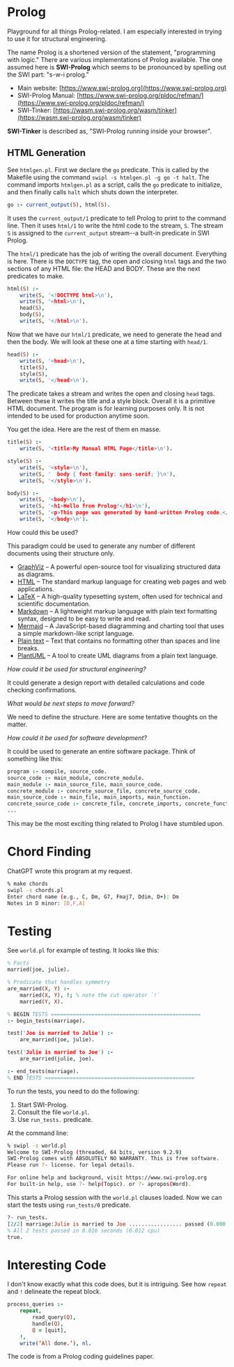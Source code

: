 # Prolog
Playground for all things Prolog-related. I am especially interested in trying to use it for structural engineering. 

The name Prolog is a shortened version of the statement, "programming with logic." There are various implementations of Prolog available. The one assumed here is **SWI-Prolog** which seems to be pronounced by spelling out the SWI part: "s-w-i prolog."

- Main website: [https://www.swi-prolog.org](https://www.swi-prolog.org)
- SWI-Prolog Manual: [https://www.swi-prolog.org/pldoc/refman/](https://www.swi-prolog.org/pldoc/refman/)
- SWI-Tinker: [https://wasm.swi-prolog.org/wasm/tinker](https://wasm.swi-prolog.org/wasm/tinker)

**SWI-Tinker** is described as, "SWI-Prolog running inside your browser".

## HTML Generation

See `htmlgen.pl`. First we declare the `go` predicate. This is called by the Makefile using the command `swipl -s htmlgen.pl -g go -t halt`. The command imports `htmlgen.pl` as a script, calls the `go` predicate to initialize, and then finally calls `halt` which shuts down the interpreter.

```prolog
go :- current_output(S), html(S).
```

It uses the `current_output/1` predicate to tell Prolog to print to the command line. Then it uses `html/1` to write the html code to the stream, `S`. The stream `S` is assigned to the `current_output` stream--a built-in predicate in SWI Prolog.

The `html/1` predicate has the job of writing the overall document. Everything is here. There is the `DOCTYPE` tag, the open and closing `html` tags and the two sections of any HTML file: the HEAD and BODY. These are the next predicates to make.

```prolog
html(S) :-
    write(S, '<!DOCTYPE html>\n'),
    write(S, '<html>\n'),
    head(S),
    body(S),
    write(S, '</html>\n').

```

Now that we have our `html/1` predicate, we need to generate the head and then the body. We will look at these one at a time starting with `head/1`. 

```prolog
head(S) :-
    write(S, '<head>\n'),
    title(S),
    style(S),
    write(S, '</head>\n').
```

The predicate takes a stream and writes the open and closing `head` tags. Between these it writes the title and a style block. Overall it is a primitive HTML document. The program is for learning purposes only. It is not intended to be used for production anytime soon.

You get the idea. Here are the rest of them en masse.

```prolog
title(S) :-
    write(S, '<title>My Manual HTML Page</title>\n').

style(S) :-
    write(S, '<style>\n'),
    write(S, '  body { font-family: sans-serif; }\n'),
    write(S, '</style>\n').

body(S) :-
    write(S, '<body>\n'),
    write(S, '<h1>Hello from Prolog!</h1>\n'),
    write(S, '<p>This page was generated by hand-written Prolog code.</p>\n'),
    write(S, '</body>\n').
```

How could this be used?

This paradigm could be used to generate any number of different documents using their structure only.

- [GraphViz](https://graphviz.org/) – A powerful open-source tool for visualizing structured data as diagrams.
- [HTML](https://developer.mozilla.org/en-US/docs/Web/HTML) – The standard markup language for creating web pages and web applications.
- [LaTeX](https://www.latex-project.org/) – A high-quality typesetting system, often used for technical and scientific documentation.
- [Markdown](https://daringfireball.net/projects/markdown/) – A lightweight markup language with plain text formatting syntax, designed to be easy to write and read.
- [Mermaid](https://mermaid-js.github.io/) – A JavaScript-based diagramming and charting tool that uses a simple markdown-like script language.
- [Plain text](https://en.wikipedia.org/wiki/Plain_text) – Text that contains no formatting other than spaces and line breaks.
- [PlantUML](https://plantuml.com/) – A tool to create UML diagrams from a plain text language.

_How could it be used for structural engineering?_

It could generate a design report with detailed calculations and code checking confirmations. 

_What would be next steps to move forward?_

We need to define the structure. Here are some tentative thoughts on the matter.

_How could it be used for software development?_

It could be used to generate an entire software package. Think of something like this:

```prolog
program :- compile, source_code.
source_code :- main_module, concrete_module.
main_module :- main_source_file, main_source_code.
concrete_module :- concrete_source_file, concrete_source_code.
main_source_code :- main_file, main_imports, main_function.
concrete_source_code :- concrete_file, concrete_imports, concrete_functions.
...
```

This may be the most exciting thing related to Prolog I have stumbled upon. 

# Chord Finding

ChatGPT wrote this program at my request. 

```bash
% make chords
swipl -s chords.pl
Enter chord name (e.g., C, Dm, G7, Fmaj7, Ddim, D+): Dm
Notes in D minor: [D,F,A]
```

# Testing

See `world.pl` for example of testing. It looks like this:

```prolog
% Facts
married(joe, julie).

% Predicate that handles symmetry
are_married(X, Y) :-
    married(X, Y), !; % note the cut operator `!`
    married(Y, X).

% BEGIN TESTS ================================================
:- begin_tests(marriage).

test('Joe is married to Julie') :-
    are_married(joe, julie).

test('Julie is married to Joe') :-
    are_married(julie, joe).

:- end_tests(marriage).
% END TESTS ================================================
```

To run the tests, you need to do the following:

1. Start SWI-Prolog.
2. Consult the file `world.pl`.
3. Use `run_tests.` predicate.

At the command line:

```bash
% swipl -s world.pl
Welcome to SWI-Prolog (threaded, 64 bits, version 9.2.9)
SWI-Prolog comes with ABSOLUTELY NO WARRANTY. This is free software.
Please run ?- license. for legal details.

For online help and background, visit https://www.swi-prolog.org
For built-in help, use ?- help(Topic). or ?- apropos(Word).
```

This starts a Prolog session with the `world.pl` clauses loaded. Now we can start the tests using `run_tests/0` predicate.

```prolog
?- run_tests.
[2/2] marriage:Julie is married to Joe ................. passed (0.000 sec)
% All 2 tests passed in 0.016 seconds (0.012 cpu)
true.
```

# Interesting Code

I don't know exactly what this code does, but it is intriguing. See how `repeat` and `!` delineate the repeat block. 

```prolog
process_queries :-
    repeat,
        read_query(Q),
        handle(Q),
        Q = [quit],
    !,
    write(’All done.’), nl.
```

The code is from a Prolog coding guidelines paper.
